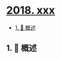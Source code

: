 # [2018. xxx](https://github.com/Tdahuyou/TNotes.leetcode/tree/main/notes/2018.%20xxx)

<!-- region:toc -->

- [1. 📝 概述](#1--概述)

<!-- endregion:toc -->

## 1. 📝 概述
